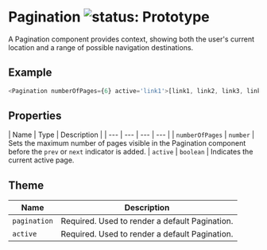 # Pagination ![status: Prototype](https://img.shields.io/badge/status-prototype-orange.svg)

A Pagination component provides context, showing both the user's current location and a range of possible navigation destinations.

## Example

```javascript
<Pagination numberOfPages={6} active='link1'>[link1, link2, link3, link4]</Pagination>
```

## Properties

| Name | Type | Description |
| --- | --- | --- | --- |
| `numberOfPages` | `number` | Sets the maximum number of pages visible in the Pagination component before the `prev` or `next` indicator is added.
| `active` | `boolean` | Indicates the current active page.

## Theme

| Name | Description |
| ---  | ----------- |
| `pagination` | Required. Used to render a default Pagination. |
| `active` | Required. Used to render a default Pagination. |

